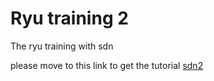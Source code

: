 # Ryu training 2
The ryu training with sdn


please move to this link to get the tutorial
[sdn2](https://www.nctusam.com/2017/10/09/sdn-lab2-ryu-train/)
